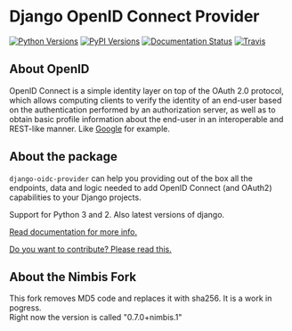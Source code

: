 # Django OpenID Connect Provider

[![Python Versions](https://img.shields.io/pypi/pyversions/django-oidc-provider.svg)](https://pypi.python.org/pypi/django-oidc-provider)
[![PyPI Versions](https://img.shields.io/pypi/v/django-oidc-provider.svg)](https://pypi.python.org/pypi/django-oidc-provider)
[![Documentation Status](https://readthedocs.org/projects/django-oidc-provider/badge/?version=master)](http://django-oidc-provider.readthedocs.io/)
[![Travis](https://travis-ci.org/juanifioren/django-oidc-provider.svg?branch=master)](https://travis-ci.org/juanifioren/django-oidc-provider)

## About OpenID

OpenID Connect is a simple identity layer on top of the OAuth 2.0 protocol, which allows computing clients to verify the identity of an end-user based on the authentication performed by an authorization server, as well as to obtain basic profile information about the end-user in an interoperable and REST-like manner. Like [Google](https://developers.google.com/identity/protocols/OpenIDConnect) for example.

## About the package

`django-oidc-provider` can help you providing out of the box all the endpoints, data and logic needed to add OpenID Connect (and OAuth2) capabilities to your Django projects.

Support for Python 3 and 2. Also latest versions of django.

[Read documentation for more info.](http://django-oidc-provider.readthedocs.org/)

[Do you want to contribute? Please read this.](http://django-oidc-provider.readthedocs.io/en/latest/sections/contribute.html)

## About the Nimbis Fork

This fork removes MD5 code and replaces it with sha256.  It is a work in pogress.  
Right now the version is called "0.7.0+nimbis.1"
